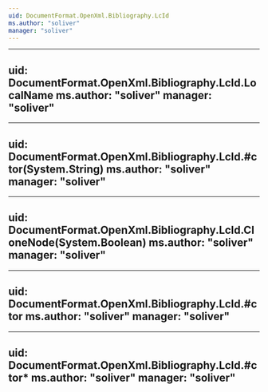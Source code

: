 ```yaml
---
uid: DocumentFormat.OpenXml.Bibliography.LcId
ms.author: "soliver"
manager: "soliver"
---
```


---
uid: DocumentFormat.OpenXml.Bibliography.LcId.LocalName
ms.author: "soliver"
manager: "soliver"
---

---
uid: DocumentFormat.OpenXml.Bibliography.LcId.#ctor(System.String)
ms.author: "soliver"
manager: "soliver"
---

---
uid: DocumentFormat.OpenXml.Bibliography.LcId.CloneNode(System.Boolean)
ms.author: "soliver"
manager: "soliver"
---

---
uid: DocumentFormat.OpenXml.Bibliography.LcId.#ctor
ms.author: "soliver"
manager: "soliver"
---

---
uid: DocumentFormat.OpenXml.Bibliography.LcId.#ctor*
ms.author: "soliver"
manager: "soliver"
---
